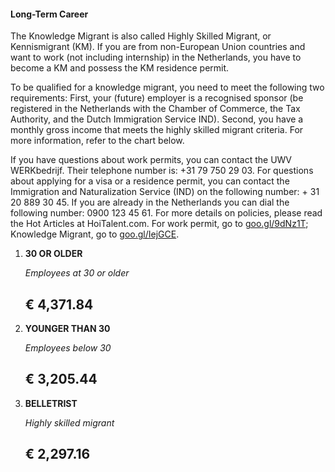 #### Long-Term Career
The Knowledge Migrant is also called Highly Skilled Migrant, or Kennismigrant (KM). If you are from non-European Union countries and want to work (not including internship) in the Netherlands, you have to become a KM and possess the KM residence permit.

To be qualified for a knowledge migrant, you need to meet the following two requirements: First, your (future) employer is a recognised sponsor (be registered in the Netherlands with the Chamber of Commerce, the Tax Authority, and the Dutch Immigration Service IND). Second, you have a monthly gross income that meets the highly skilled migrant criteria. For more information, refer to the chart below.

If you have questions about work permits, you can contact the UWV WERKbedrijf. Their telephone number is: +31 79 750 29 03. For questions about applying for a visa or a residence permit, you can contact the Immigration and Naturalization Service (IND) on the following number: + 31 20 889 30 45. If you are already in the Netherlands you can dial the following number: 0900 123 45 61. For more details on policies, please read the Hot Articles at HoiTalent.com. For work permit, go to [goo.gl/9dNz1T](http://goo.gl/9dNz1T); Knowledge Migrant, go to [goo.gl/IejGCE](http://goo.gl/IejGCE).

1. __30 OR OLDER__

    _Employees at 30 or older_
    ## € 4,371.84
1. __YOUNGER THAN 30__

    _Employees below 30_
    ## € 3,205.44
1. __BELLETRIST__

    _Highly skilled migrant_
    ## € 2,297.16
